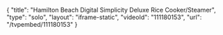 {
    "title": "Hamilton Beach Digital Simplicity Deluxe Rice Cooker\/Steamer",
    "type": "solo",
    "layout": "iframe-static",
    "videoId": "111180153",
    "url": "\/tvpembed\/111180153"
}